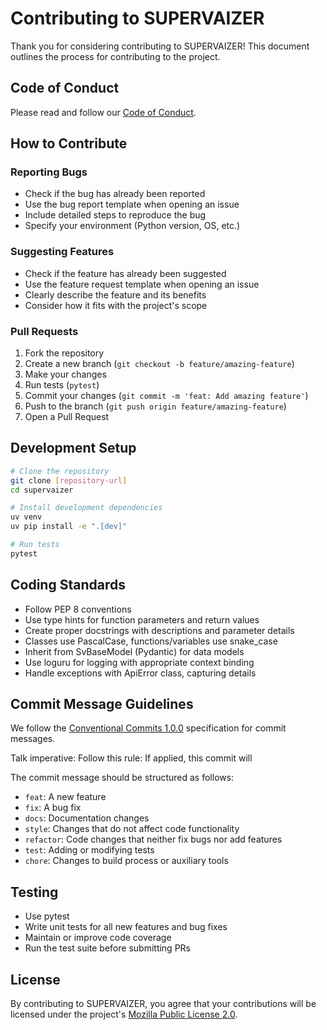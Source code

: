 # Contributing to SUPERVAIZER

Thank you for considering contributing to SUPERVAIZER! This document outlines the process for contributing to the project.

## Code of Conduct

Please read and follow our [Code of Conduct](CODE_OF_CONDUCT.md).

## How to Contribute

### Reporting Bugs

- Check if the bug has already been reported
- Use the bug report template when opening an issue
- Include detailed steps to reproduce the bug
- Specify your environment (Python version, OS, etc.)

### Suggesting Features

- Check if the feature has already been suggested
- Use the feature request template when opening an issue
- Clearly describe the feature and its benefits
- Consider how it fits with the project's scope

### Pull Requests

1. Fork the repository
2. Create a new branch (`git checkout -b feature/amazing-feature`)
3. Make your changes
4. Run tests (`pytest`)
5. Commit your changes (`git commit -m 'feat: Add amazing feature'`)
6. Push to the branch (`git push origin feature/amazing-feature`)
7. Open a Pull Request

## Development Setup

```bash
# Clone the repository
git clone [repository-url]
cd supervaizer

# Install development dependencies
uv venv
uv pip install -e ".[dev]"

# Run tests
pytest
```

## Coding Standards

- Follow PEP 8 conventions
- Use type hints for function parameters and return values
- Create proper docstrings with descriptions and parameter details
- Classes use PascalCase, functions/variables use snake_case
- Inherit from SvBaseModel (Pydantic) for data models
- Use loguru for logging with appropriate context binding
- Handle exceptions with ApiError class, capturing details

## Commit Message Guidelines

We follow the [Conventional Commits 1.0.0](https://www.conventionalcommits.org/en/v1.0.0/) specification for commit messages.

Talk imperative: Follow this rule: If applied, this commit will <commit message>

The commit message should be structured as follows:

- `feat`: A new feature
- `fix`: A bug fix
- `docs`: Documentation changes
- `style`: Changes that do not affect code functionality
- `refactor`: Code changes that neither fix bugs nor add features
- `test`: Adding or modifying tests
- `chore`: Changes to build process or auxiliary tools

## Testing

- Use pytest
- Write unit tests for all new features and bug fixes
- Maintain or improve code coverage
- Run the test suite before submitting PRs

## License

By contributing to SUPERVAIZER, you agree that your contributions will be licensed under the project's [Mozilla Public License 2.0](LICENSE).
